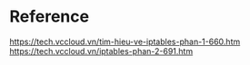 # Reference
https://tech.vccloud.vn/tim-hieu-ve-iptables-phan-1-660.htm
https://tech.vccloud.vn/iptables-phan-2-691.htm
